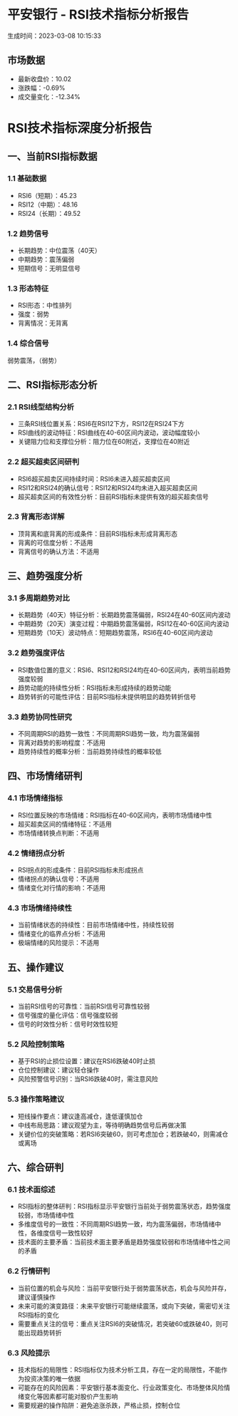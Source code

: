 # 平安银行 - RSI技术指标分析报告
生成时间：2023-03-08 10:15:33

## 市场数据
- 最新收盘价：10.02
- 涨跌幅：-0.69%
- 成交量变化：-12.34%


# RSI技术指标深度分析报告

## 一、当前RSI指标数据
### 1.1 基础数据
- RSI6（短期）：45.23
- RSI12（中期）：48.16
- RSI24（长期）：49.52

### 1.2 趋势信号
- 长期趋势：中位震荡（40天）
- 中期趋势：震荡偏弱
- 短期信号：无明显信号

### 1.3 形态特征
- RSI形态：中性排列
- 强度：弱势
- 背离情况：无背离

### 1.4 综合信号
弱势震荡，（弱势）

## 二、RSI指标形态分析
### 2.1 RSI线型结构分析
- 三条RSI线位置关系：RSI6在RSI12下方，RSI12在RSI24下方
- RSI曲线的波动特征：RSI曲线在40-60区间内波动，波动幅度较小
- 关键阻力位和支撑位分析：阻力位在60附近，支撑位在40附近

### 2.2 超买超卖区间研判
- RSI6超买超卖区间持续时间：RSI6未进入超买超卖区间
- RSI12和RSI24的确认信号：RSI12和RSI24均未进入超买超卖区间
- 超买超卖区间的有效性分析：目前RSI指标未提供有效的超买超卖信号

### 2.3 背离形态详解
- 顶背离和底背离的形成条件：目前RSI指标未形成背离形态
- 背离的可信度分析：不适用
- 背离信号的确认方法：不适用

## 三、趋势强度分析
### 3.1 多周期趋势对比
- 长期趋势（40天）特征分析：长期趋势震荡偏弱，RSI24在40-60区间内波动
- 中期趋势（20天）演变过程：中期趋势震荡偏弱，RSI12在40-60区间内波动
- 短期趋势（10天）波动特点：短期趋势震荡，RSI6在40-60区间内波动

### 3.2 趋势强度评估
- RSI数值位置的意义：RSI6、RSI12和RSI24均在40-60区间内，表明当前趋势强度较弱
- 趋势动能的持续性分析：RSI指标未形成持续的趋势动能
- 趋势转折的可能性评估：目前RSI指标未提供明显的趋势转折信号

### 3.3 趋势协同性研究
- 不同周期RSI的趋势一致性：不同周期RSI趋势一致，均为震荡偏弱
- 背离对趋势的影响程度：不适用
- 趋势持续性的概率分析：当前趋势持续性的概率较低

## 四、市场情绪研判
### 4.1 市场情绪指标
- RSI位置反映的市场情绪：RSI指标在40-60区间内，表明市场情绪中性
- 超买超卖区间的情绪特征：不适用
- 市场情绪转换点判断：不适用

### 4.2 情绪拐点分析
- RSI拐点的形成条件：目前RSI指标未形成拐点
- 情绪拐点的确认信号：不适用
- 情绪变化对行情的影响：不适用

### 4.3 市场情绪持续性
- 当前情绪状态的持续性：目前市场情绪中性，持续性较弱
- 情绪变化的临界点分析：不适用
- 极端情绪的风险提示：不适用

## 五、操作建议
### 5.1 交易信号分析
- 当前RSI信号的可靠性：当前RSI信号可靠性较弱
- 信号强度的量化评估：信号强度较弱
- 信号的时效性分析：信号时效性较短

### 5.2 风险控制策略
- 基于RSI的止损位设置：建议在RSI6跌破40时止损
- 仓位控制建议：建议轻仓操作
- 风险预警信号识别：当RSI6跌破40时，需注意风险

### 5.3 操作策略建议
- 短线操作要点：建议逢高减仓，逢低谨慎加仓
- 中线布局思路：建议观望为主，等待明确趋势信号后再做决策
- 关键价位的突破策略：若RSI6突破60，则可考虑加仓；若跌破40，则需减仓或离场

## 六、综合研判
### 6.1 技术面综述
- RSI指标的整体研判：RSI指标显示平安银行当前处于弱势震荡状态，趋势强度较弱，市场情绪中性
- 多维度信号的一致性：不同周期RSI趋势一致，均为震荡偏弱，市场情绪中性，各维度信号一致性较好
- 技术面的主要矛盾：当前技术面主要矛盾是趋势强度较弱和市场情绪中性之间的矛盾

### 6.2 行情研判
- 当前位置的机会与风险：当前平安银行处于弱势震荡状态，机会与风险并存，建议谨慎操作
- 未来可能的演变路径：未来平安银行可能继续震荡，或向下突破，需密切关注RSI指标的变化
- 需要重点关注的信号：重点关注RSI6的突破情况，若突破60或跌破40，则可能出现趋势转折

### 6.3 风险提示
- 技术指标的局限性：RSI指标仅为技术分析工具，存在一定的局限性，不能作为投资决策的唯一依据
- 可能存在的风险因素：平安银行基本面变化、行业政策变化、市场整体风险情绪变化等因素都可能对股价产生影响
- 需要规避的操作陷阱：避免追涨杀跌，严格止损，控制仓位